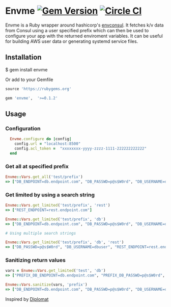 # Envme [![Gem Version](https://badge.fury.io/rb/envme.svg)](http://badge.fury.io/rb/envme) [![Circle CI](https://circleci.com/gh/reppard/envme.svg?style=svg)](https://circleci.com/gh/reppard/envme)

Envme is a Ruby wrapper around hashicorp's [envconsul](https://github.com/hashicorp/envconsul).  It fetches k/v data from Consul using a user specified prefix which can then be used to configure your app with the returned enviroment variables.  It can be useful for building AWS user data or generating systemd service files.

## Installation
  
  $ gem install envme

Or add to your Gemfile

```ruby
source 'https://rubygems.org'

gem 'envme',  '>=0.1.2'
```

## Usage
### Configuration

```ruby
  Envme.configure do |config|
    config.url = "localhost:8500"
    config.acl_token =  "xxxxxxxx-yyyy-zzzz-1111-222222222222"
  end
```

### Get all at specified prefix

```ruby
Envme::Vars.get_all('test/prefix')
=> ["DB_ENDPOINT=db.endpoint.com", "DB_PASSWD=p@s$W0rd", "DB_USERNAME=dbuser", "REST_ENDPOINT=rest.endpoint.com"]
```

### Get limited by using a search string

```ruby
Envme::Vars.get_limited('test/prefix', 'rest')
=> ["REST_ENDPOINT=rest.endpoint.com"]

Envme::Vars.get_limited('test/prefix', 'db')
=> ["DB_ENDPOINT=db.endpoint.com", "DB_PASSWD=p@s$W0rd", "DB_USERNAME=dbuser"]

# Using multiple search strings

Envme::Vars.get_limited('test/prefix', 'db', 'rest')
=> ["DB_PASSWD=p@s$W0rd", "DB_USERNAME=dbuser", "REST_ENDPOINT=rest.endpoint.com", "DB_ENDPOINT=db.endpoint.com"]
```

### Sanitizing return values

```ruby
vars = Envme::Vars.get_limited('test', 'db')
=> ["PREFIX_DB_ENDPOINT=db.endpoint.com", "PREFIX_DB_PASSWD=p@s$W0rd", "PREFIX_DB_USERNAME=dbuser"]

Envme::Vars.sanitize(vars, 'prefix')
=> ["DB_ENDPOINT=db.endpoint.com", "DB_PASSWD=p@s$W0rd", "DB_USERNAME=dbuser"]
```

Inspired by [Diplomat](https://github.com/WeAreFarmGeek/diplomat)

